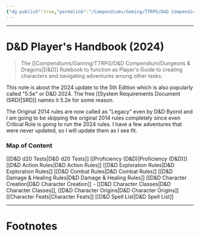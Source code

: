 ```yaml
---
{"dg-publish":true,"permalink":"/Compendiums/Gaming/TTRPG/D&D Compendium/D&D Player's Handbook/"}
---
```



---
# D&D Player's Handbook (2024)
> The [[Compendiums/Gaming/TTRPG/D&D Compendium/Dungeons & Dragons\|D&D]] Rulebook to function as Player's Guide to creating characters and navigating adventures among other tasks.

This note is about the 2024 update to the 5th Edition which is also popularly called "5.5e" or D&D 2024. The free [[System Requirements Document (SRD)\|SRD]] names it 5.2e for some reason. 

The Original 2014 rules are now called as "Legacy" even by D&D Byond and I am going to be skipping the original 2014 rules completely since even Critical Role is going to run the 2024 rules.
I have a few adventures that were never updated, so I will update them as I see fit.

### Map of Content
[[D&D d20 Tests\|D&D d20 Tests]]
[[Proficiency (D&D)\|Proficiency (D&D)]]
[[D&D Action Rules\|D&D Action Rules]]
[[D&D Exploration Rules\|D&D Exploration Rules]]
[[D&D Combat Rules\|D&D Combat Rules]]
[[D&D Damage & Healing Rules\|D&D Damage & Healing Rules]]
[[D&D Character Creation\|D&D Character Creation]] - [[D&D Character Classes\|D&D Character Classes]], [[D&D Character Origins\|D&D Character Origins]]
[[Character Feats\|Character Feats]]
[[D&D Spell List\|D&D Spell List]]

---
# Footnotes